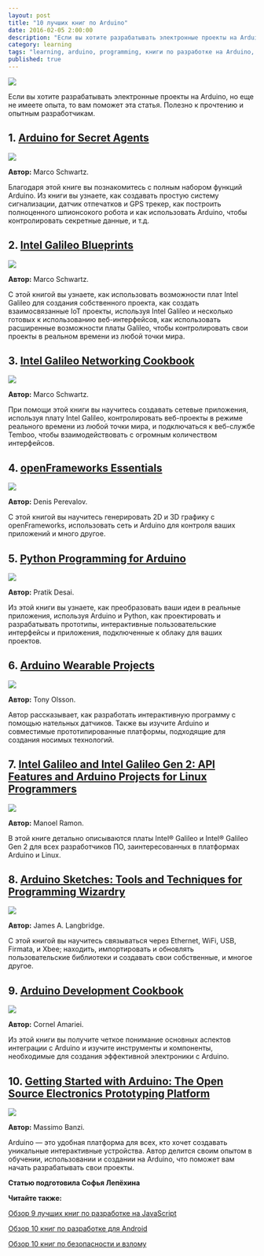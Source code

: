 ```yaml
---
layout: post
title: "10 лучших книг по Arduino"
date: 2016-02-05 2:00:00
description: "Если вы хотите разрабатывать электронные проекты на Arduino, но еще не имеете опыта, то вам поможет эта статья. Полезно к прочтению и опытным разработчикам."
category: learning
tags: "learning, arduino, programming, книги по разработке на Arduino, как разработать свой проект на Arduino, лучшие книги по Arduino"
published: true
---
```


<img src="http://theasder.github.io/img/4270_elettronica.gif" class="img-responsive"  /><br />

Если вы хотите разрабатывать электронные проекты на Arduino, но еще не имеете опыта, то вам поможет эта статья. Полезно к прочтению и опытным разработчикам.

<!-- more -->

## 1. [Arduino for Secret Agents](http://www.amazon.com/Arduino-Secret-Agents-Marco-Schwartz/dp/1783986085/ref=sr_1_1?ie=UTF8&qid=1454583053&sr=8-1&keywords=Arduino+for+Secret+Agents)

<img src="https://www.packtpub.com/sites/default/files/6088OS.jpg" class="img-responsive" style="max-width:400px" /><br />

**Автор:** Marco Schwartz. 

Благодаря этой книге вы познакомитесь с полным набором функций Arduino. Из книги вы узнаете, как создавать простую систему сигнализации, датчик отпечатков и GPS трекер, как построить полноценного шпионсокого робота и как использовать Arduino, чтобы контролировать секретные данные, и т.д.

## 2. [Intel Galileo Blueprints](http://www.amazon.com/Intel-Galileo-Blueprints-Marco-Schwartz/dp/1785281429/ref=sr_1_1?ie=UTF8&qid=1454583164&sr=8-1&keywords=Intel+Galileo+Blueprints)

<img src="https://www.packtpub.com/sites/default/files/1426OS_Intel%20Galileo%20Blueprints_.jpg" class="img-responsive" style="max-width:400px" /><br />

**Автор:** Marco Schwartz.

С этой книгой вы узнаете, как использовать возможности плат Intel Galileo для создания собственного проекта, как создать взаимосвязанные IoT проекты, используя Intel Galileo и несколько готовых к использованию веб-интерфейсов, как использовать расширенные возможности платы Galileo, чтобы контролировать свои проекты в реальном времени из любой точки мира.

## 3. [Intel Galileo Networking Cookbook](http://www.amazon.com/Intel-Galileo-Networking-Cookbook-Schwartz/dp/1785281194/ref=sr_1_1?ie=UTF8&qid=1454583186&sr=8-1&keywords=Intel+Galileo+Networking+Cookbook)

<img src="https://www.packtpub.com/sites/default/files/1198OS_Intel%20Galileo%20Networking%20Cookbook.jpg" class="img-responsive" style="max-width:400px" /><br />

**Автор:** Marco Schwartz.

При помощи этой книги вы научитесь создавать сетевые приложения, используя плату Intel Galileo, контролировать веб-проекты в режиме реального времени из любой точки мира, и подключаться к веб-службе Temboo, чтобы взаимодействовать с огромным количеством интерфейсов. 

## 4. [openFrameworks Essentials](http://www.amazon.com/openFrameworks-Essentials-Denis-Perevalov/dp/1784396141/ref=sr_1_1?ie=UTF8&qid=1454583206&sr=8-1&keywords=openFrameworks+Essentials)

<img src="https://www.packtpub.com/sites/default/files/6145OS_3855_OpenFramework%20Essentials.jpg" class="img-responsive" style="max-width:400px" /><br />

**Автор:** Denis Perevalov.

С этой книгой вы научитесь генерировать 2D и 3D графику с openFrameworks, использовать сеть и Arduino для контроля ваших приложений и много другое.

## 5. [Python Programming for Arduino](http://www.amazon.com/Python-Programming-Arduino-Pratik-Desai/dp/1783285931/ref=sr_1_1?ie=UTF8&qid=1454582708&sr=8-1&keywords=Python+Programming+for+Arduino)

<img src="https://www.packtpub.com/sites/default/files/2798_5938OS_Python%20Programming%20for%20Arduino_cov.jpg" class="img-responsive" style="max-width:400px" /><br />

**Автор:** Pratik Desai.

Из этой книги вы узнаете, как преобразовать ваши идеи в реальные приложения, используя Arduino и Python, как проектировать и разрабатывать прототипы, интерактивные пользовательские интерфейсы и приложения, подключенные к облаку для ваших проектов.

## 6. [Arduino Wearable Projects](http://www.amazon.com/Arduino-Wearable-Projects-Tony-Olsson/dp/1785283308/ref=sr_1_1?ie=UTF8&qid=1454582941&sr=8-1&keywords=Arduino+Wearable+Projects)

<img src="https://www.packtpub.com/sites/default/files/B04332_MockupCover_Normal.jpg" class="img-responsive" style="max-width:400px" /><br />

**Автор:** Tony Olsson.

Автор рассказывает, как разработать интерактивную программу с помощью нательных датчиков. Также вы изучите Arduino и совместимые прототипированные платформы, подходящие для создания носимых технологий.

## 7. [Intel Galileo and Intel Galileo Gen 2: API Features and Arduino Projects for Linux Programmers](http://www.amazon.com/Intel-Galileo-Gen-Features-Programmers/dp/1430268395/ref=sr_1_1?ie=UTF8&qid=1454583078&sr=8-1&keywords=Intel+Galileo+and+Intel+Galileo+Gen+2)

<img src="http://ecx.images-amazon.com/images/I/514fpeAJyGL._SX331_BO1,204,203,200_.jpg" class="img-responsive" /><br />

**Автор:** Manoel Ramon.

В этой книге детально описываются платы Intel® Galileo и Intel® Galileo Gen 2 для всех разработчиков ПО, заинтересованных в платформах Arduino и Linux.

## 8. [Arduino Sketches: Tools and Techniques for Programming Wizardry](http://www.amazon.com/Arduino-Sketches-Techniques-Programming-Wizardry/dp/1118919602/ref=sr_1_1?ie=UTF8&qid=1454583091&sr=8-1&keywords=Arduino+Sketches)

<img src="http://i66.fastpic.ru/big/2015/0402/15/30c6521723fc63ac6ec5bf2c90a00715.jpg" class="img-responsive" style="max-width:400px" /><br />

**Автор:**  James A. Langbridge.

С этой книгой вы научитесь связываться через Ethernet, WiFi, USB, Firmata, и Xbee; находить, импортировать и обновлять пользовательские библиотеки и создавать свои собственные, и многое другое.

## 9. [Arduino Development Cookbook](http://www.amazon.com/Arduino-Development-Cookbook-Cornel-Amariei/dp/1783982942/ref=sr_1_1?ie=UTF8&qid=1454582893&sr=8-1&keywords=Arduino+Development+Cookbook)

<img src="https://www.packtpub.com/sites/default/files/2943OS.jpg" class="img-responsive" style="max-width:400px" /><br />

**Автор:** Cornel Amariei.

Из этой книги вы получите четкое понимание основных аспектов интеграции с Arduino и изучите инструменты и компоненты, необходимые для создания эффективной электроники с Arduino. 

## 10. [Getting Started with Arduino: The Open Source Electronics Prototyping Platform](http://www.amazon.com/Getting-Started-Arduino-Electronics-Prototyping/dp/1449363334/ref=sr_1_1?ie=UTF8&qid=1454583305&sr=8-1&keywords=Make%3A+Getting+Started+with+Arduino%2C+3rd+Edition)

<img src="http://ecx.images-amazon.com/images/I/518-nCqunOL._SX322_BO1,204,203,200_.jpg" class="img-responsive" style="max-width:400px" /><br />

**Автор:** Massimo Banzi.

Arduino &mdash; это удобная платформа для всех, кто хочет создавать уникальные интерактивные устройства. Автор делится своим опытом в обучении, использовании и создании на Arduino, что поможет вам начать разрабатывать свои проекты.

**Статью подготовила Софья Лепёхина**

**Читайте также:**

[Обзор 9 лучших книг по разработке на JavaScript](http://theasder.github.io/learning/2016/02/01/the-best-javascript-books.html)

[Обзор 10 книг по разработке для Android](http://theasder.github.io/learning/2016/01/27/10-android-books.html)

[Обзор 10 книг по безопасности и взлому](http://theasder.github.io/learning/2016/01/29/the-best-hacking-books.html)
